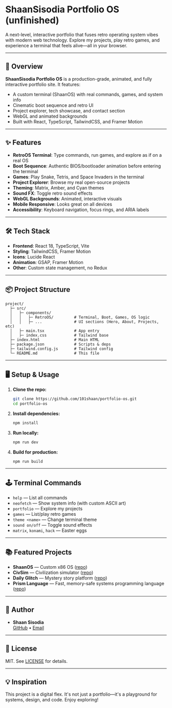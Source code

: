 # ShaanSisodia Portfolio OS (unfinished)

A next-level, interactive portfolio that fuses retro operating system vibes with modern web technology. Explore my projects, play retro games, and experience a terminal that feels alive—all in your browser.

---

## 🚀 Overview

**ShaanSisodia Portfolio OS** is a production-grade, animated, and fully interactive portfolio site. It features:
- A custom terminal (ShaanOS) with real commands, games, and system info
- Cinematic boot sequence and retro UI
- Project explorer, tech showcase, and contact section
- WebGL and animated backgrounds
- Built with React, TypeScript, TailwindCSS, and Framer Motion

---

## ✨ Features
- **RetroOS Terminal**: Type commands, run games, and explore as if on a real OS
- **Boot Sequence**: Authentic BIOS/bootloader animation before entering the terminal
- **Games**: Play Snake, Tetris, and Space Invaders in the terminal
- **Project Explorer**: Browse my real open-source projects
- **Theming**: Matrix, Amber, and Cyan themes
- **Sound FX**: Toggle retro sound effects
- **WebGL Backgrounds**: Animated, interactive visuals
- **Mobile Responsive**: Looks great on all devices
- **Accessibility**: Keyboard navigation, focus rings, and ARIA labels

---

## 🛠️ Tech Stack
- **Frontend**: React 18, TypeScript, Vite
- **Styling**: TailwindCSS, Framer Motion
- **Icons**: Lucide React
- **Animation**: GSAP, Framer Motion
- **Other**: Custom state management, no Redux

---

## 📦 Project Structure

```
project/
  ├─ src/
  │   ├─ components/
  │   │   ├─ RetroOS/         # Terminal, Boot, Games, OS logic
  │   │   ├─ ...              # UI sections (Hero, About, Projects, etc)
  │   ├─ main.tsx             # App entry
  │   ├─ index.css            # Tailwind base
  ├─ index.html               # Main HTML
  ├─ package.json             # Scripts & deps
  ├─ tailwind.config.js       # Tailwind config
  └─ README.md                # This file
```

---

## 🖥️ Setup & Usage

1. **Clone the repo:**
   ```sh
   git clone https://github.com/101shaan/portfolio-os.git
   cd portfolio-os
   ```
2. **Install dependencies:**
   ```sh
   npm install
   ```
3. **Run locally:**
   ```sh
   npm run dev
   ```
4. **Build for production:**
   ```sh
   npm run build
   ```

---

## 🕹️ Terminal Commands
- `help` — List all commands
- `neofetch` — Show system info (with custom ASCII art)
- `portfolio` — Explore my projects
- `games` — List/play retro games
- `theme <name>` — Change terminal theme
- `sound on/off` — Toggle sound effects
- `matrix`, `konami`, `hack` — Easter eggs

---

## 📚 Featured Projects
- **ShaanOS** — Custom x86 OS ([repo](https://github.com/101shaan/ShaanOS))
- **CivSim** — Civilization simulator ([repo](https://github.com/101shaan/CIVSIM))
- **Daily Glitch** — Mystery story platform ([repo](https://github.com/101shaan/DailyGlitch))
- **Prism Language** — Fast, memory-safe systems programming language ([repo](https://github.com/101shaan/Prism))

---

## 👤 Author
- **Shaan Sisodia**  
  [GitHub](https://github.com/101shaan) • [Email](mailto:shaansisodia3@gmail.com)

---

## 📝 License
MIT. See [LICENSE](LICENSE) for details.

---

## 💡 Inspiration
This project is a digital flex. It's not just a portfolio—it's a playground for systems, design, and code. Enjoy exploring!
